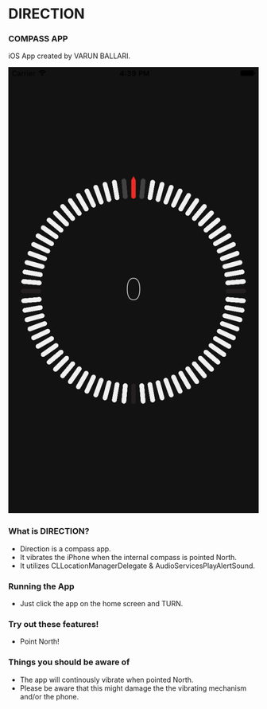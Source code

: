 # DIRECTION
### COMPASS APP
iOS App created by VARUN BALLARI.

![image](github/pic1.png)

### What is DIRECTION?
- Direction is a compass app.
- It vibrates the iPhone when the internal compass is pointed North.
- It utilizes CLLocationManagerDelegate & AudioServicesPlayAlertSound.

### Running the App
- Just click the app on the home screen and TURN.

### Try out these features!
- Point North!

### Things you should be aware of
- The app will continously vibrate when pointed North.
- Please be aware that this might damage the the vibrating mechanism and/or the phone.
